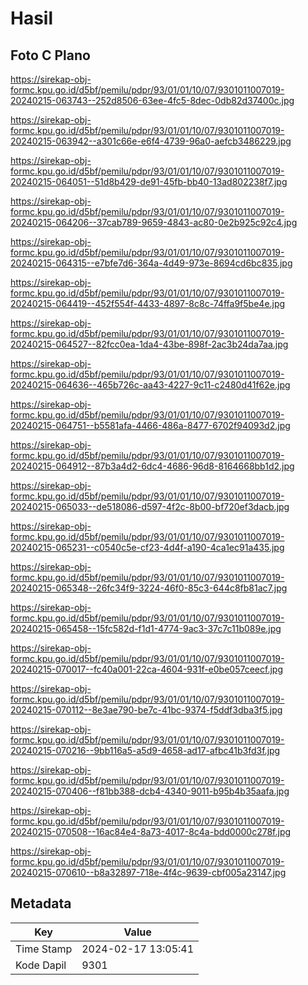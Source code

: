 # Hasil

## Foto C Plano

https://sirekap-obj-formc.kpu.go.id/d5bf/pemilu/pdpr/93/01/01/10/07/9301011007019-20240215-063743--252d8506-63ee-4fc5-8dec-0db82d37400c.jpg

https://sirekap-obj-formc.kpu.go.id/d5bf/pemilu/pdpr/93/01/01/10/07/9301011007019-20240215-063942--a301c66e-e6f4-4739-96a0-aefcb3486229.jpg

https://sirekap-obj-formc.kpu.go.id/d5bf/pemilu/pdpr/93/01/01/10/07/9301011007019-20240215-064051--51d8b429-de91-45fb-bb40-13ad802238f7.jpg

https://sirekap-obj-formc.kpu.go.id/d5bf/pemilu/pdpr/93/01/01/10/07/9301011007019-20240215-064206--37cab789-9659-4843-ac80-0e2b925c92c4.jpg

https://sirekap-obj-formc.kpu.go.id/d5bf/pemilu/pdpr/93/01/01/10/07/9301011007019-20240215-064315--e7bfe7d6-364a-4d49-973e-8694cd6bc835.jpg

https://sirekap-obj-formc.kpu.go.id/d5bf/pemilu/pdpr/93/01/01/10/07/9301011007019-20240215-064419--452f554f-4433-4897-8c8c-74ffa9f5be4e.jpg

https://sirekap-obj-formc.kpu.go.id/d5bf/pemilu/pdpr/93/01/01/10/07/9301011007019-20240215-064527--82fcc0ea-1da4-43be-898f-2ac3b24da7aa.jpg

https://sirekap-obj-formc.kpu.go.id/d5bf/pemilu/pdpr/93/01/01/10/07/9301011007019-20240215-064636--465b726c-aa43-4227-9c11-c2480d41f62e.jpg

https://sirekap-obj-formc.kpu.go.id/d5bf/pemilu/pdpr/93/01/01/10/07/9301011007019-20240215-064751--b5581afa-4466-486a-8477-6702f94093d2.jpg

https://sirekap-obj-formc.kpu.go.id/d5bf/pemilu/pdpr/93/01/01/10/07/9301011007019-20240215-064912--87b3a4d2-6dc4-4686-96d8-8164668bb1d2.jpg

https://sirekap-obj-formc.kpu.go.id/d5bf/pemilu/pdpr/93/01/01/10/07/9301011007019-20240215-065033--de518086-d597-4f2c-8b00-bf720ef3dacb.jpg

https://sirekap-obj-formc.kpu.go.id/d5bf/pemilu/pdpr/93/01/01/10/07/9301011007019-20240215-065231--c0540c5e-cf23-4d4f-a190-4ca1ec91a435.jpg

https://sirekap-obj-formc.kpu.go.id/d5bf/pemilu/pdpr/93/01/01/10/07/9301011007019-20240215-065348--26fc34f9-3224-46f0-85c3-644c8fb81ac7.jpg

https://sirekap-obj-formc.kpu.go.id/d5bf/pemilu/pdpr/93/01/01/10/07/9301011007019-20240215-065458--15fc582d-f1d1-4774-9ac3-37c7c11b089e.jpg

https://sirekap-obj-formc.kpu.go.id/d5bf/pemilu/pdpr/93/01/01/10/07/9301011007019-20240215-070017--fc40a001-22ca-4604-931f-e0be057ceecf.jpg

https://sirekap-obj-formc.kpu.go.id/d5bf/pemilu/pdpr/93/01/01/10/07/9301011007019-20240215-070112--8e3ae790-be7c-41bc-9374-f5ddf3dba3f5.jpg

https://sirekap-obj-formc.kpu.go.id/d5bf/pemilu/pdpr/93/01/01/10/07/9301011007019-20240215-070216--9bb116a5-a5d9-4658-ad17-afbc41b3fd3f.jpg

https://sirekap-obj-formc.kpu.go.id/d5bf/pemilu/pdpr/93/01/01/10/07/9301011007019-20240215-070406--f81bb388-dcb4-4340-9011-b95b4b35aafa.jpg

https://sirekap-obj-formc.kpu.go.id/d5bf/pemilu/pdpr/93/01/01/10/07/9301011007019-20240215-070508--16ac84e4-8a73-4017-8c4a-bdd0000c278f.jpg

https://sirekap-obj-formc.kpu.go.id/d5bf/pemilu/pdpr/93/01/01/10/07/9301011007019-20240215-070610--b8a32897-718e-4f4c-9639-cbf005a23147.jpg


## Metadata

| Key        | Value               |
| ---------- | ------------------- |
| Time Stamp | 2024-02-17 13:05:41 |
| Kode Dapil | 9301                |



